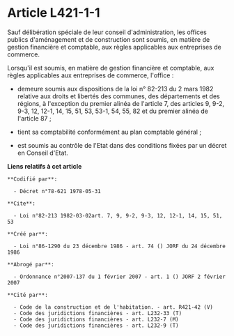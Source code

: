 # Article L421-1-1

Sauf délibération spéciale de leur conseil d'administration, les offices publics d'aménagement et de construction sont
soumis, en matière de gestion financière et comptable, aux règles applicables aux entreprises de commerce.

Lorsqu'il est soumis, en matière de gestion financière et comptable, aux règles applicables aux entreprises de commerce,
l'office :

- demeure soumis aux dispositions de la loi n° 82-213 du 2 mars 1982 relative aux droits et libertés des communes, des
départements et des régions, à l'exception du premier alinéa de    l'article 7, des articles 9, 9-2, 9-3, 12, 12-1, 14, 15,
51, 53, 53-1, 54, 55, 82 et du premier alinéa de l'article 87 ;

- tient sa comptabilité conformément au plan comptable général ;

- est soumis au contrôle de l'Etat dans des conditions fixées par un décret en Conseil d'Etat.

**Liens relatifs à cet article**

	**Codifié par**:

	  - Décret n°78-621 1978-05-31

	**Cite**:

	  - Loi n°82-213 1982-03-02art. 7, 9, 9-2, 9-3, 12, 12-1, 14, 15, 51, 53

	**Créé par**:

	  - Loi n°86-1290 du 23 décembre 1986 - art. 74 () JORF du 24 décembre 1986

	**Abrogé par**:

	  - Ordonnance n°2007-137 du 1 février 2007 - art. 1 () JORF 2 février 2007

	**Cité par**:

	  - Code de la construction et de l'habitation. - art. R421-42 (V)
	  - Code des juridictions financières - art. L232-33 (T)
	  - Code des juridictions financières - art. L232-7 (M)
	  - Code des juridictions financières - art. L232-9 (T)
